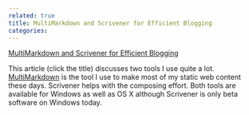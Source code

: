 ```yaml
---
related: true
title: MultiMarkdown and Scrivener for Efficient Blogging
categories: 
---
```

[MultiMarkdown and Scrivener for Efficient Blogging][1]

This article (click the title) discusses two tools I use quite a lot. [MultiMarkdown][2]
is the tool I use to make most of my static web content these days. Scrivener
helps with the composing effort. Both tools are available for Windows as well
as OS X although Scrivener is only beta software on Windows today.

[1]: http://www.asianefficiency.com/technology/multimarkdown-and-scrivener-for-efficient-blogging/?utm_source=feedburner&utm_medium=feed&utm_campaign=Feed%3A+asianefficiency+%28Asian+Efficiency%29
[2]: http://fletcherpenney.net/multimarkdown/
